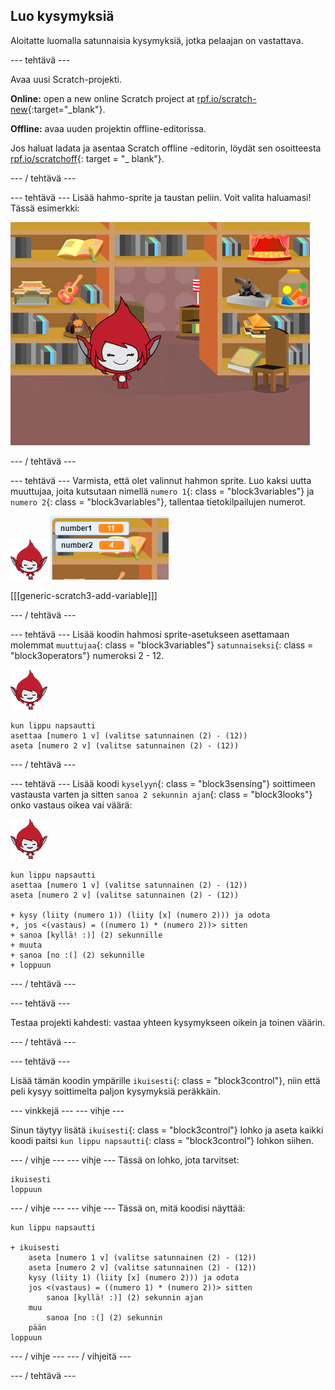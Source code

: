 ## Luo kysymyksiä

Aloitatte luomalla satunnaisia kysymyksiä, jotka pelaajan on vastattava.

\--- tehtävä \---

Avaa uusi Scratch-projekti.

**Online:** open a new online Scratch project at [rpf.io/scratch-new](http://rpf.io/scratch-new){:target="_blank"}.

**Offline:** avaa uuden projektin offline-editorissa.

Jos haluat ladata ja asentaa Scratch offline -editorin, löydät sen osoitteesta [rpf.io/scratchoff](http://rpf.io/scratchoff){: target = "_ blank"}.

\--- / tehtävä \---

\--- tehtävä \--- Lisää hahmo-sprite ja taustan peliin. Voit valita haluamasi! Tässä esimerkki:

![kuvakaappaus](images/brain-setting.png)

\--- / tehtävä \---

\--- tehtävä \--- Varmista, että olet valinnut hahmon sprite. Luo kaksi uutta muuttujaa, joita kutsutaan nimellä `numero 1`{: class = "block3variables"} ja `numero 2`{: class = "block3variables"}, tallentaa tietokilpailujen numerot.

![kuvakaappaus](images/giga-sprite.png) ![kuvakaappaus](images/brain-variables.png)

[[[generic-scratch3-add-variable]]]

\--- / tehtävä \---

\--- tehtävä \--- Lisää koodin hahmosi sprite-asetukseen asettamaan molemmat `muuttujaa`{: class = "block3variables"} `satunnaiseksi`{: class = "block3operators"} numeroksi 2 - 12.

![kuvakaappaus](images/giga-sprite.png)

```blocks3
kun lippu napsautti
asettaa [numero 1 v] (valitse satunnainen (2) - (12))
aseta [numero 2 v] (valitse satunnainen (2) - (12))
```

\--- / tehtävä \---

\--- tehtävä \--- Lisää koodi `kyselyyn`{: class = "block3sensing"} soittimeen vastausta varten ja sitten `sanoa 2 sekunnin ajan`{: class = "block3looks"} onko vastaus oikea vai väärä:

![kuvakaappaus](images/giga-sprite.png)

```blocks3
kun lippu napsautti
asettaa [numero 1 v] (valitse satunnainen (2) - (12))
aseta [numero 2 v] (valitse satunnainen (2) - (12))

+ kysy (liity (numero 1)) (liity [x] (numero 2))) ja odota
+, jos <(vastaus) = ((numero 1) * (numero 2))> sitten
+ sanoa [kyllä! :)] (2) sekunnille
+ muuta
+ sanoa [no :(] (2) sekunnille
+ loppuun
```

\--- / tehtävä \---

\--- tehtävä \---

Testaa projekti kahdesti: vastaa yhteen kysymykseen oikein ja toinen väärin.

\--- / tehtävä \---

\--- tehtävä \---

Lisää tämän koodin ympärille `ikuisesti`{: class = "block3control"}, niin että peli kysyy soittimelta paljon kysymyksiä peräkkäin.

\--- vinkkejä \--- \--- vihje \---

Sinun täytyy lisätä `ikuisesti`{: class = "block3control"} lohko ja aseta kaikki koodi paitsi `kun lippu napsautti`{: class = "block3control"} lohkon siihen.

\--- / vihje \--- \--- vihje \--- Tässä on lohko, jota tarvitset:

```blocks3
ikuisesti
loppuun
```

\--- / vihje \--- \--- vihje \--- Tässä on, mitä koodisi näyttää:

```blocks3
kun lippu napsautti

+ ikuisesti
    aseta [numero 1 v] (valitse satunnainen (2) - (12))
    aseta [numero 2 v] (valitse satunnainen (2) - (12))
    kysy (liity 1) (liity [x] (numero 2))) ja odota
    jos <(vastaus) = ((numero 1) * (numero 2))> sitten
        sanoa [kyllä! :)] (2) sekunnin ajan
    muu
        sanoa [no :(] (2) sekunnin
    pään
loppuun
```

\--- / vihje \--- \--- / vihjeitä \---

\--- / tehtävä \---